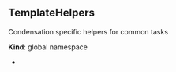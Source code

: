 <a name="TemplateHelpers"></a>

## TemplateHelpers
Condensation specific helpers for common tasks

**Kind**: global namespace  

-

